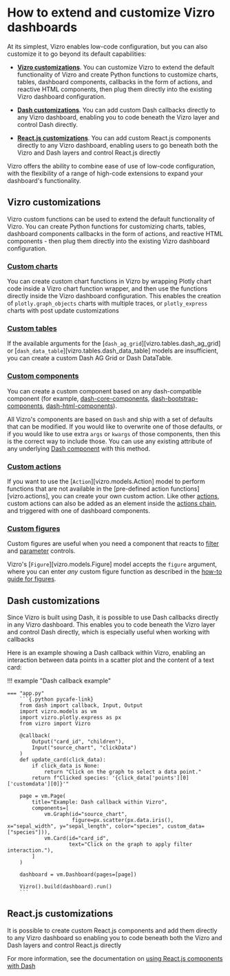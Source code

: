 # How to extend and customize Vizro dashboards

At its simplest, Vizro enables low-code configuration, but you can also customize it to go beyond its default capabilities:

* **[Vizro customizations](#vizro-customizations)**. You can customize Vizro to extend the default functionality of Vizro and create Python functions to customize charts, tables, dashboard components, callbacks in the form of actions, and reactive HTML components, then plug them directly into the existing Vizro dashboard configuration.


* **[Dash customizations](#dash-customizations)**. You can add custom Dash callbacks directly to any Vizro dashboard, enabling you to code beneath the Vizro layer and control Dash directly.


* **[React.js customizations](#reactjs-customizations)**. You can add custom React.js components directly to any Vizro dashboard, enabling users to go beneath both the Vizro and Dash layers and control React.js directly


Vizro offers the ability to combine ease of use of low-code configuration, with the flexibility of a range of high-code extensions to expand your dashboard's functionality.


## Vizro customizations

Vizro custom functions can be used to extend the default functionality of Vizro. You can create Python functions for customizing charts, tables, dashboard components
callbacks in the form of actions, and reactive HTML components - then plug them directly
into the existing Vizro dashboard configuration.

### [Custom charts](custom-charts.md)

You can create custom chart functions in Vizro by wrapping Plotly chart code inside a
Vizro chart function wrapper, and then use the functions directly inside the Vizro dashboard configuration. This enables the creation of `plotly.graph_objects` charts with multiple traces, or `plotly_express` charts with post update customizations


### [Custom tables](custom-tables.md)

If the available arguments for the [`dash_ag_grid`][vizro.tables.dash_ag_grid] or [`dash_data_table`][vizro.tables.dash_data_table] models are insufficient, you can create a custom Dash AG Grid or Dash DataTable.


### [Custom components](custom-components.md)

You can create a custom component based on any dash-compatible component (for example, [dash-core-components](https://dash.plotly.com/dash-core-components),
[dash-bootstrap-components](https://dash-bootstrap-components.opensource.faculty.ai/), [dash-html-components](https://github.com/plotly/dash/tree/dev/components/dash-html-components)).

All Vizro's components are based on `Dash` and ship with a set of defaults that can be modified. If you would like to overwrite one of those defaults, or if you would like to use extra `args` or `kwargs` of those components, then this is the correct way to include those. You can use any existing attribute of any underlying [Dash component](https://dash.plotly.com/#open-source-component-libraries) with this method.


### [Custom actions](custom-actions.md)

If you want to use the [`Action`][vizro.models.Action] model to perform functions that are not available in the [pre-defined action functions][vizro.actions], you can create your own custom action.
Like other [actions](actions.md), custom actions can also be added as an element inside the [actions chain](actions.md#chain-actions), and triggered with one of dashboard components.


### [Custom figures](custom-figures.md)

Custom figures are useful when you need a component that reacts to
[filter](filters.md) and [parameter](parameters.md) controls.

Vizro's [`Figure`][vizro.models.Figure] model accepts the `figure` argument, where you can enter _any_ custom figure function
as described in the [how-to guide for figures](figure.md).


## Dash customizations

Since Vizro is built using Dash, it is possible to use Dash callbacks directly in any Vizro dashboard. This enables you to code beneath the Vizro layer and control Dash directly,
which is especially useful when working with callbacks

Here is an example showing a Dash callback within Vizro,
enabling an interaction between data points in a scatter plot and the content of a text card:

!!! example "Dash callback example"

    === "app.py"
        ```{.python pycafe-link}
        from dash import callback, Input, Output
        import vizro.models as vm
        import vizro.plotly.express as px
        from vizro import Vizro

        @callback(
            Output("card_id", "children"),
            Input("source_chart", "clickData")
        )
        def update_card(click_data):
            if click_data is None:
                return "Click on the graph to select a data point."
            return f"Clicked species: '{click_data['points'][0]['customdata'][0]}'"

        page = vm.Page(
            title="Example: Dash callback within Vizro",
            components=[
                vm.Graph(id="source_chart",
                         figure=px.scatter(px.data.iris(), x="sepal_width", y="sepal_length", color="species", custom_data=["species"])),
                vm.Card(id="card_id",
                        text="Click on the graph to apply filter interaction."),
            ]
        )

        dashboard = vm.Dashboard(pages=[page])

        Vizro().build(dashboard).run()
        ```



## React.js customizations

It is possible to create custom React.js components and add them
directly to any Vizro dashboard so enabling you to code beneath both the Vizro and Dash layers and control React.js directly

For more information, see the documentation on [using React.js components with Dash](https://dash.plotly.com/plugins)
